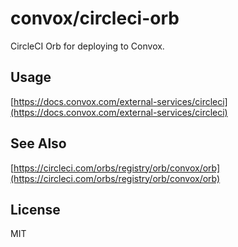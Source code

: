 # convox/circleci-orb

CircleCI Orb for deploying to Convox.

## Usage

[https://docs.convox.com/external-services/circleci](https://docs.convox.com/external-services/circleci)

## See Also

[https://circleci.com/orbs/registry/orb/convox/orb](https://circleci.com/orbs/registry/orb/convox/orb)

## License

MIT
